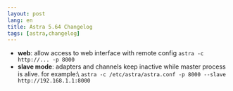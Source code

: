 ```yaml
---
layout: post
lang: en
title: Astra 5.64 Changelog
tags: [astra,changelog]
---
```


- **web**: allow access to web interface with remote config `astra -c http://... -p 8000`
- **slave mode**: adapters and channels keep inactive while master process is alive. for example:\\
  `astra -c /etc/astra/astra.conf -p 8000 --slave http://192.168.1.1:8000`
